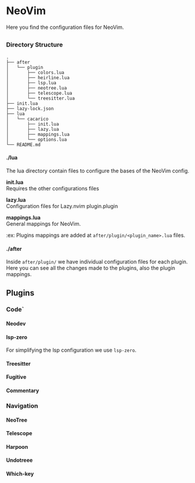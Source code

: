 # NeoVim

Here you find the configuration files for NeoVim.

##

### Directory Structure


```
.
├── after
│   └── plugin
│       ├── colors.lua
│       ├── heirline.lua
│       ├── lsp.lua
│       ├── neotree.lua
│       ├── telescope.lua
│       └── treesitter.lua
├── init.lua
├── lazy-lock.json
├── lua
│   └── cacarico
│       ├── init.lua
│       ├── lazy.lua
│       ├── mappings.lua
│       └── options.lua
└── README.md
```

#### ./lua

The lua directory contain files to configure the bases of the NeoVim config.

**init.lua**\
Requires the other configurations files

**lazy.lua**\
Configuration files for Lazy.nvim plugin.plugin

**mappings.lua**\
General mappings for NeoVim.

:ex: Plugins mappings are added at `after/plugin/<plugin_name>.lua` files.

#### ./after

Inside `after/plugin/` we have individual configuration files for each plugin. Here you can see all the changes made to the plugins, also the plugin mappings.

## Plugins

### Code`

#### Neodev

#### lsp-zero

For simplifying the lsp configuration we use `lsp-zero`.

#### Treesitter

#### Fugitive

#### Commentary

### Navigation

#### NeoTree

#### Telescope

#### Harpoon

#### Undotreee

#### Which-key
